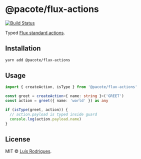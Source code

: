 # @pacote/flux-actions

[![Build Status](https://travis-ci.org/PacoteJS/pacote.svg?branch=master)](https://travis-ci.org/PacoteJS/pacote)

Typed [Flux standard actions](https://github.com/redux-utilities/flux-standard-action).

## Installation

```bash
yarn add @pacote/flux-actions
```

## Usage

```typescript
import { createAction, isType } from '@pacote/flux-actions'

const greet = createAction<{ name: string }>('GREET')
const action = greet({ name: 'world' }) as any

if (isType(greet, action)) {
  // action.payload is typed inside guard
  console.log(action.payload.name)
}
```

## License

MIT © [Luís Rodrigues](https://goblindegook.com).
